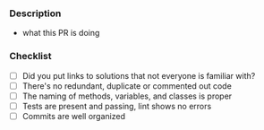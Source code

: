 ### Description

- what this PR is doing

### Checklist

- [ ] Did you put links to solutions that not everyone is familiar with?
- [ ] There's no redundant, duplicate or commented out code
- [ ] The naming of methods, variables, and classes is proper
- [ ] Tests are present and passing, lint shows no errors
- [ ] Commits are well organized

